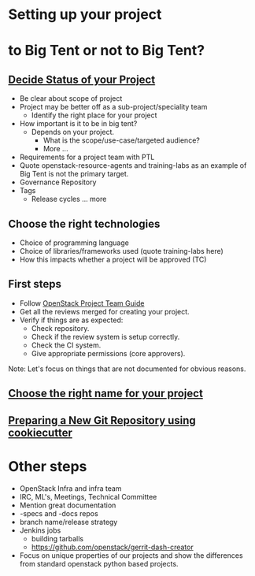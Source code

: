 <!-- .slide: data-state="section-break" id="setting-up-project" -->
# Setting up your project


<!-- .slide: data-background-transition="zoom" data-background-image="images/Cavalia_Big_tent.jpg" data-background-size="100%" -->
# <p class="bg-light-neutral"> to Big Tent or not to Big Tent?</p>


<!-- .slide: data-state="normal" id="design-goals" -->
## [Decide Status of your Project](http://docs.openstack.org/infra/manual/creators.html#decide-status-of-your-project)

* Be clear about scope of project
* Project may be better off as a sub-project/speciality team
    * Identify the right place for your project
* How important is it to be in big tent?
    * Depends on your project.
        * What is the scope/use-case/targeted audience?
        * More ...
* Requirements for a project team with PTL
* Quote openstack-resource-agents and training-labs as an example of Big Tent is not the primary target.
* Governance Repository
* Tags
    * Release cycles ... more


<!-- .slide: data-state="normal" id="tech-choice" -->
## Choose the right technologies

 *    Choice of programming language
 *    Choice of libraries/frameworks used (quote training-labs here)
 *    How this impacts whether a project will be approved (TC)


<!-- .slide: data-state="normal" -->
## First steps

* Follow <a href="http://docs.openstack.org/project-team-guide/index.html" target="_blank"> OpenStack Project Team Guide</a>
* Get all the reviews merged for creating your project.
* Verify if things are as expected:
    * Check repository.
    * Check if the review system is setup correctly.
    * Check the CI system.
    * Give appropriate permissions (core approvers).

Note:
Let's focus on things that are not documented for obvious reasons.


<!-- .slide: data-state="normal" -->
## [Choose the right name for your project](http://docs.openstack.org/infra/manual/creators.html#choosing-a-good-name-for-your-project)


<!-- .slide: data-state="normal" -->
## [Preparing a New Git Repository using cookiecutter](http://docs.openstack.org/infra/manual/creators.html#preparing-a-new-git-repository-using-cookiecutter)


<!-- .slide: data-state="normal" -->
# Other steps

* OpenStack Infra and infra team
* IRC, ML's, Meetings, Technical Committee
* Mention great documentation
* -specs and -docs repos
* branch name/release strategy
* Jenkins jobs
    * building tarballs
    * https://github.com/openstack/gerrit-dash-creator
* Focus on unique properties of our projects and show the differences from standard openstack python based projects.
